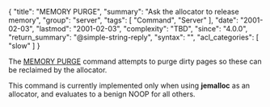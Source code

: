 {
  "title": "MEMORY PURGE",
  "summary": "Ask the allocator to release memory",
  "group": "server",
  "tags": [
    "Command",
    "Server"
  ],
  "date": "2001-02-03",
  "lastmod": "2001-02-03",
  "complexity": "TBD",
  "since": "4.0.0",
  "return_summary": "@simple-string-reply",
  "syntax": "",
  "acl_categories": [
    "slow"
  ]
}

The [MEMORY PURGE](/commands/memory-purge) command attempts to purge dirty pages so these can be
reclaimed by the allocator.

This command is currently implemented only when using **jemalloc** as an
allocator, and evaluates to a benign NOOP for all others.

